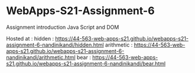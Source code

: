 # WebApps-S21-Assignment-6
Assignment introduction Java Script and DOM

Hosted at :
hidden : https://44-563-web-apps-s21.github.io/webapps-s21-assignment-6-nandinikandi/hidden.html
arithmetic : https://44-563-web-apps-s21.github.io/webapps-s21-assignment-6-nandinikandi/arithmetic.html
bear : https://44-563-web-apps-s21.github.io/webapps-s21-assignment-6-nandinikandi/bear.html


